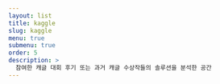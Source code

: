```yaml
---
layout: list
title: kaggle
slug: kaggle
menu: true
submenu: true
order: 5
description: >
  참여한 캐글 대회 후기 또는 과거 캐글 수상작들의 솔루션을 분석한 공간
---
```

